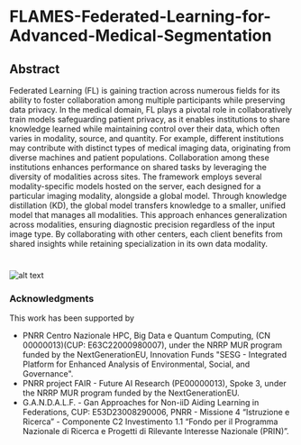# FLAMES-Federated-Learning-for-Advanced-Medical-Segmentation

## Abstract

Federated Learning (FL) is gaining traction across numerous fields for its ability to foster collaboration among multiple participants while preserving data privacy. In the medical domain, FL plays a pivotal role in collaboratively train models safeguarding patient privacy, as it enables institutions to share knowledge learned while maintaining control over their data, which often varies in modality, source, and quantity. For example, different institutions may contribute with distinct types of medical imaging data, originating from diverse machines and patient populations. Collaboration among these institutions enhances performance on shared tasks by leveraging the diversity of modalities across sites.
The framework employs several modality-specific models hosted on the server, each designed for a particular imaging modality, alongside a global model. Through knowledge distillation (KD), the global model transfers knowledge to a smaller, unified model that manages all modalities. This approach enhances generalization across modalities, ensuring diagnostic precision regardless of the input image type. By collaborating with other centers, each client benefits from shared insights while retaining specialization in its own data modality.

#

![alt text](https://github.com/MODAL-UNINA/FLAMES---Federated-Learning-for-Advanced-Medical-Segmentation/blob/main/Images/framework_MRI_US.png)


### Acknowledgments
This work has been supported by 
- PNRR Centro Nazionale HPC, Big Data e Quantum Computing, (CN 00000013)(CUP: E63C22000980007), under the NRRP MUR program funded by the NextGenerationEU, Innovation Funds "SESG - Integrated Platform for Enhanced Analysis of Environmental, Social, and Governance".
- PNRR project FAIR -  Future AI Research (PE00000013), Spoke 3, under the NRRP MUR program funded by the NextGenerationEU.
- G.A.N.D.A.L.F. - Gan Approaches for Non-iiD Aiding Learning in Federations, CUP: E53D23008290006, PNRR - Missione 4 “Istruzione e Ricerca” - Componente C2 Investimento 1.1 “Fondo per il Programma Nazionale di Ricerca e Progetti di Rilevante Interesse Nazionale (PRIN)”.
